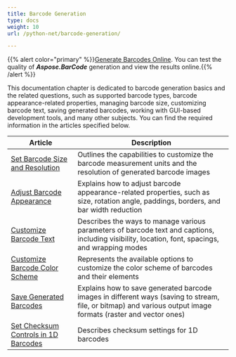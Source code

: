 ```yaml
---
title: Barcode Generation
type: docs
weight: 10
url: /python-net/barcode-generation/

---
```

{{% alert color="primary" %}}[Generate Barcodes Online](https://products.aspose.app/barcode/generate). You can test the quality of ***Aspose.BarCode*** generation and view the results online.{{% /alert %}}

This documentation chapter is dedicated to barcode generation basics and the related questions, such as supported barcode types, barcode appearance-related properties, managing barcode size, customizing barcode text, saving generated barcodes, working with GUI-based development tools, and many other subjects. You can find the required information in the articles specified below.
   
| Article | Description |
|---|---|
|[Set Barcode Size and Resolution](/barcode/python-net/set-barcode-size-and-resolution/)|Outlines the capabilities to customize the barcode measurement units and the resolution of generated barcode images|
|[Adjust Barcode Appearance](/barcode/python-net/customize-barcode-appearance/)|Explains how to adjust barcode appearance-related properties, such as size, rotation angle, paddings, borders, and bar width reduction|
|[Customize Barcode Text](/barcode/python-net/set-barcode-text/)|Describes the ways to manage various parameters of barcode text and captions, including visibility, location, font, spacings, and wrapping modes|
|[Customize Barcode Color Scheme](/barcode/python-net/customize-barcode-color/)|Represents the available options to customize the color scheme of barcodes and their elements|
|[Save Generated Barcodes](/barcode/python-net/save-barcode-image/)|Explains how to save generated barcode images in different ways (saving to stream, file, or bitmap) and various output image formats (raster and vector ones)|
|[Set Checksum Controls in 1D Barcodes](/barcode/python-net/set-checksum-controls/)|Describes checksum settings for 1D barcodes|
  